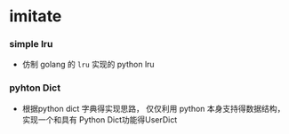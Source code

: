 # imitate

### simple lru
- 仿制 golang 的 `lru` 实现的 python lru 

### pyhton Dict
- 根据python dict 字典得实现思路， 仅仅利用 python 本身支持得数据结构，实现一个和具有 Python Dict功能得UserDict 
